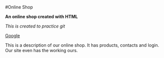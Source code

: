 #Online Shop

**An online shop created with HTML**

_This is created to practice git_

[Google](https://www.google.com/)

This is a description of our online shop.
It has products, contacts and login.
Our site even has the working ours.
